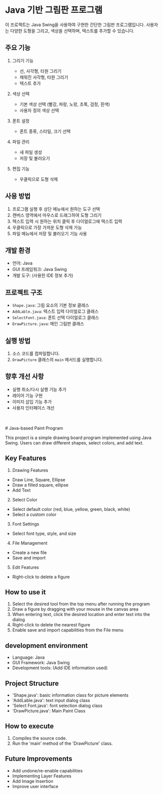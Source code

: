 # Java 기반 그림판 프로그램

이 프로젝트는 Java Swing을 사용하여 구현한 간단한 그림판 프로그램입니다. 사용자는 다양한 도형을 그리고, 색상을 선택하며, 텍스트를 추가할 수 있습니다.

## 주요 기능

1. 그리기 기능
   - 선, 사각형, 타원 그리기
   - 채워진 사각형, 타원 그리기
   - 텍스트 추가

2. 색상 선택
   - 기본 색상 선택 (빨강, 파랑, 노랑, 초록, 검정, 흰색)
   - 사용자 정의 색상 선택

3. 폰트 설정
   - 폰트 종류, 스타일, 크기 선택

4. 파일 관리
   - 새 파일 생성
   - 저장 및 불러오기

5. 편집 기능
   - 우클릭으로 도형 삭제

## 사용 방법

1. 프로그램 실행 후 상단 메뉴에서 원하는 도구 선택
2. 캔버스 영역에서 마우스로 드래그하여 도형 그리기
3. 텍스트 입력 시 원하는 위치 클릭 후 다이얼로그에 텍스트 입력
4. 우클릭으로 가장 가까운 도형 삭제 가능
5. 파일 메뉴에서 저장 및 불러오기 기능 사용

## 개발 환경

- 언어: Java
- GUI 프레임워크: Java Swing
- 개발 도구: (사용한 IDE 정보 추가)

## 프로젝트 구조

- `Shape.java`: 그림 요소의 기본 정보 클래스
- `AddLable.java`: 텍스트 입력 다이얼로그 클래스
- `SelectFont.java`: 폰트 선택 다이얼로그 클래스
- `DrawPicture.java`: 메인 그림판 클래스

## 실행 방법

1. 소스 코드를 컴파일합니다.
2. `DrawPicture` 클래스의 `main` 메서드를 실행합니다.

## 향후 개선 사항

- 실행 취소/다시 실행 기능 추가
- 레이어 기능 구현
- 이미지 삽입 기능 추가
- 사용자 인터페이스 개선
<br/>
<br/>
# Java-based Paint Program

This project is a simple drawing board program implemented using Java Swing. Users can draw different shapes, select colors, and add text.

## Key Features

1. Drawing Features
- Draw Line, Square, Ellipse
- Draw a filled square, ellipse
- Add Text

2. Select Color
- Select default color (red, blue, yellow, green, black, white)
- Select a custom color

3. Font Settings
- Select font type, style, and size

4. File Management
- Create a new file
- Save and import

5. Edit Features
- Right-click to delete a figure

## How to use it

1. Select the desired tool from the top menu after running the program
2. Draw a figure by dragging with your mouse in the canvas area
3. When entering text, click the desired location and enter text into the dialog
4. Right-click to delete the nearest figure
5. Enable save and import capabilities from the File menu

## development environment

- Language: Java
- GUI Framework: Java Swing
- Development tools: (Add IDE information used)

## Project Structure

- 'Shape.java': basic information class for picture elements
- 'AddLable.java': text input dialog class
- 'Select Font.java': font selection dialog class
- 'DrawPicture.java': Main Paint Class

## How to execute

1. Compiles the source code.
2. Run the 'main' method of the 'DrawPicture' class.

## Future Improvements

- Add undone/re-enable capabilities
- Implementing Layer Features
- Add Image Insertion
- Improve user interface


